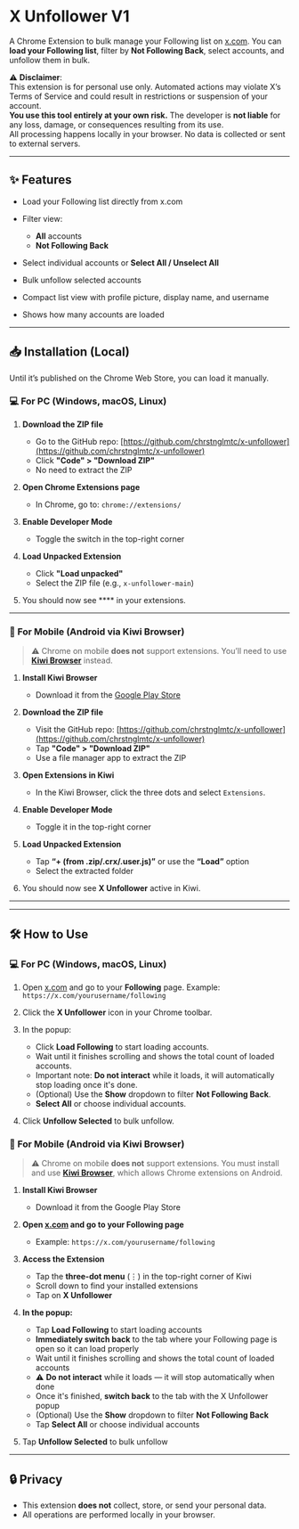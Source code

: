 # X Unfollower V1

A Chrome Extension to bulk manage your Following list on [x.com](https://x.com).
You can **load your Following list**, filter by **Not Following Back**, select accounts, and unfollow them in bulk.

⚠️ **Disclaimer**:  
This extension is for personal use only. Automated actions may violate X’s Terms of Service and could result in restrictions or suspension of your account.  
**You use this tool entirely at your own risk.** The developer is **not liable** for any loss, damage, or consequences resulting from its use.  
All processing happens locally in your browser. No data is collected or sent to external servers.

---

## ✨ Features

* Load your Following list directly from x.com
* Filter view:

  * **All** accounts
  * **Not Following Back**
* Select individual accounts or **Select All / Unselect All**
* Bulk unfollow selected accounts
* Compact list view with profile picture, display name, and username
* Shows how many accounts are loaded

---

## 📥 Installation (Local)

Until it’s published on the Chrome Web Store, you can load it manually.

### 💻 For PC (Windows, macOS, Linux)

1. **Download the ZIP file**
   - Go to the GitHub repo: [https://github.com/chrstnglmtc/x-unfollower](https://github.com/chrstnglmtc/x-unfollower)
   - Click **"Code" > "Download ZIP"**
   - No need to extract the ZIP

2. **Open Chrome Extensions page**
   - In Chrome, go to: `chrome://extensions/`

3. **Enable Developer Mode**
   - Toggle the switch in the top-right corner

4. **Load Unpacked Extension**
   - Click **"Load unpacked"**
   - Select the ZIP file (e.g., `x-unfollower-main`)

5. You should now see **** in your extensions.

---

### 📱 For Mobile (Android via Kiwi Browser)

> ⚠️ Chrome on mobile **does not** support extensions. You’ll need to use [**Kiwi Browser**](https://play.google.com/store/apps/details?id=com.kiwibrowser.browser) instead.

1. **Install Kiwi Browser**
   - Download it from the [Google Play Store](https://play.google.com/store/apps/details?id=com.kiwibrowser.browser)

2. **Download the ZIP file**
   - Visit the GitHub repo: [https://github.com/chrstnglmtc/x-unfollower](https://github.com/chrstnglmtc/x-unfollower)
   - Tap **"Code" > "Download ZIP"**
   - Use a file manager app to extract the ZIP

3. **Open Extensions in Kiwi**
   - In the Kiwi Browser, click the three dots and select `Extensions`.

4. **Enable Developer Mode**
   - Toggle it in the top-right corner

5. **Load Unpacked Extension**
   - Tap **“+ (from .zip/.crx/.user.js)”** or use the **“Load”** option
   - Select the extracted folder

6. You should now see **X Unfollower** active in Kiwi.

---


---

## 🛠 How to Use

### 💻 For PC (Windows, macOS, Linux)

1. Open [x.com](https://x.com) and go to your **Following** page.
   Example: `https://x.com/yourusername/following`

2. Click the **X Unfollower** icon in your Chrome toolbar.

3. In the popup:

   * Click **Load Following** to start loading accounts.
   * Wait until it finishes scrolling and shows the total count of loaded accounts.
   * Important note: **Do not interact** while it loads, it will automatically stop loading once it's done.
   * (Optional) Use the **Show** dropdown to filter **Not Following Back**.
   * **Select All** or choose individual accounts.

4. Click **Unfollow Selected** to bulk unfollow.

### 📱 For Mobile (Android via Kiwi Browser)

> ⚠️ Chrome on mobile **does not** support extensions. You must install and use [**Kiwi Browser**](https://play.google.com/store/apps/details?id=com.kiwibrowser.browser), which allows Chrome extensions on Android.

1. **Install Kiwi Browser**
   - Download it from the Google Play Store

2. **Open [x.com](https://x.com) and go to your Following page**
   - Example: `https://x.com/yourusername/following`

3. **Access the Extension**
   - Tap the **three-dot menu** (⋮) in the top-right corner of Kiwi
   - Scroll down to find your installed extensions
   - Tap on **X Unfollower**

4. **In the popup:**

   - Tap **Load Following** to start loading accounts  
   - **Immediately switch back** to the tab where your Following page is open so it can load properly  
   - Wait until it finishes scrolling and shows the total count of loaded accounts  
   - ⚠️ **Do not interact** while it loads — it will stop automatically when done  
   - Once it's finished, **switch back** to the tab with the X Unfollower popup  
   - (Optional) Use the **Show** dropdown to filter **Not Following Back**  
   - Tap **Select All** or choose individual accounts  

5. Tap **Unfollow Selected** to bulk unfollow


---

## 🔒 Privacy

* This extension **does not** collect, store, or send your personal data.
* All operations are performed locally in your browser.

